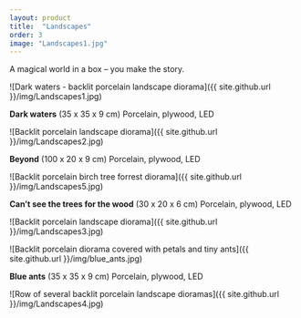 ```yaml
---
layout: product
title:  "Landscapes"
order: 3
image: "Landscapes1.jpg"
---
```


A magical world in a box  – you make the story.

![Dark waters - backlit porcelain landscape diorama]({{ site.github.url }}/img/Landscapes1.jpg)

**Dark waters** (35 x 35 x 9 cm) Porcelain, plywood, LED

![Backlit porcelain landscape diorama]({{ site.github.url }}/img/Landscapes2.jpg)

**Beyond** (100 x 20 x 9 cm) Porcelain, plywood, LED

![Backlit porcelain birch tree forrest diorama]({{ site.github.url }}/img/Landscapes5.jpg)

**Can’t see the trees for the wood** (30 x 20 x 6 cm) Porcelain, plywood, LED

![Backlit porcelain landscape diorama]({{ site.github.url }}/img/Landscapes3.jpg)

![Backlit porcelain diorama covered with petals and tiny ants]({{ site.github.url }}/img/blue_ants.jpg)

**Blue ants** (35 x 35 x 9 cm) Porcelain, plywood, LED

![Row of several backlit porcelain landscape dioramas]({{ site.github.url }}/img/Landscapes4.jpg)

